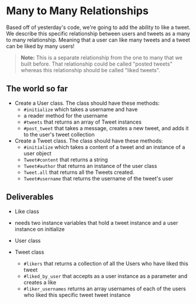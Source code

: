 # Many to Many Relationships

Based off of yesterday's code, we're going to add the ability to like a tweet. We describe this specific relationship between users and tweets as a many to many relationship. Meaning that a user can like many tweets and a tweet can be liked by many users!

> **Note:** This is a separate relationship from the one to many that we built before. That relationship could be called "posted tweets" whereas this relationship should be called "liked tweets".

## The world so far

* Create a User class. The class should have these methods:
  * `#initialize` which takes a username and have
  * a reader method for the username
  * `#tweets` that returns an array of Tweet instances
  * `#post_tweet` that takes a message, creates a new tweet, and adds it to the user's tweet collection
* Create a Tweet class. The class should have these methods:
  * `#initialize` which takes a content of a tweet and an instance of a user object
  * `Tweet#content` that returns a string
  * `Tweet#author` that returns an instance of the user class
  * `Tweet.all` that returns all the Tweets created.
  * `Tweet#username` that returns the username of the tweet's user


## Deliverables

 * Like class
  * needs two instance variables that hold a tweet instance and a user instance on initialize

* User class
  <!-- * `#like_tweet` that accepts as a tweet instance as a parameter and creates a like -->
  <!-- * `#liked_tweets` that returns a collection of all the tweets this user has liked -->
  <!-- * `#number_of_likes` that returns number of likes this user has done. -->
  <!-- * `#liked_tweets_contents` returns the contents of each of a user's liked tweets in an array -->

* Tweet class
  * `#likers` that returns a collection of all the Users who have liked this tweet
  * `#liked_by_user` that accepts as a user instance as a parameter and creates a like
  *  `#liker_usernames` returns an array usernames of each of the users who liked this specific tweet tweet instance

















  <!--  -->
